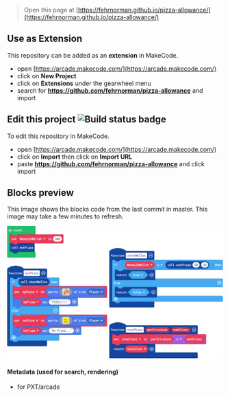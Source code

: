  


> Open this page at [https://fehrnorman.github.io/pizza-allowance/](https://fehrnorman.github.io/pizza-allowance/)

## Use as Extension

This repository can be added as an **extension** in MakeCode.

* open [https://arcade.makecode.com/](https://arcade.makecode.com/)
* click on **New Project**
* click on **Extensions** under the gearwheel menu
* search for **https://github.com/fehrnorman/pizza-allowance** and import

## Edit this project ![Build status badge](https://github.com/fehrnorman/pizza-allowance/workflows/MakeCode/badge.svg)

To edit this repository in MakeCode.

* open [https://arcade.makecode.com/](https://arcade.makecode.com/)
* click on **Import** then click on **Import URL**
* paste **https://github.com/fehrnorman/pizza-allowance** and click import

## Blocks preview

This image shows the blocks code from the last commit in master.
This image may take a few minutes to refresh.

![A rendered view of the blocks](https://github.com/fehrnorman/pizza-allowance/raw/master/.github/makecode/blocks.png)

#### Metadata (used for search, rendering)

* for PXT/arcade
<script src="https://makecode.com/gh-pages-embed.js"></script><script>makeCodeRender("{{ site.makecode.home_url }}", "{{ site.github.owner_name }}/{{ site.github.repository_name }}");</script>
